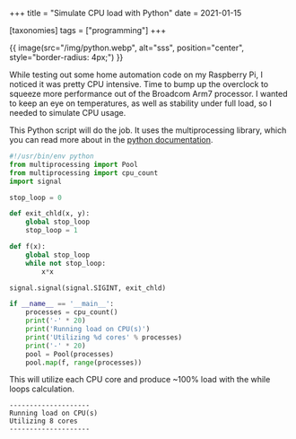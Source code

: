 +++
title = "Simulate CPU load with Python"
date = 2021-01-15

[taxonomies]
tags = ["programming"]
+++

{{ image(src="/img/python.webp", alt="sss",
         position="center", style="border-radius: 4px;") }}

While testing out some home automation code on my Raspberry Pi, I noticed it was pretty CPU intensive. Time to bump up the overclock to squeeze more performance out of the Broadcom Arm7 processor. I wanted to keep an eye on temperatures, as well as stability under full load, so I needed to simulate CPU usage.

This Python script will do the job. It uses the multiprocessing library, which you can read more about in the [python documentation](https://docs.python.org/2/library/multiprocessing.html).

```python
#!/usr/bin/env python
from multiprocessing import Pool
from multiprocessing import cpu_count
import signal

stop_loop = 0

def exit_chld(x, y):
    global stop_loop
    stop_loop = 1

def f(x):
    global stop_loop
    while not stop_loop:
        x*x

signal.signal(signal.SIGINT, exit_chld)

if __name__ == '__main__':
    processes = cpu_count()
    print('-' * 20)
    print('Running load on CPU(s)')
    print('Utilizing %d cores' % processes)
    print('-' * 20)
    pool = Pool(processes)
    pool.map(f, range(processes))
```

This will utilize each CPU core and produce ~100% load with the while loops calculation.

```text
--------------------
Running load on CPU(s)
Utilizing 8 cores
--------------------
```
